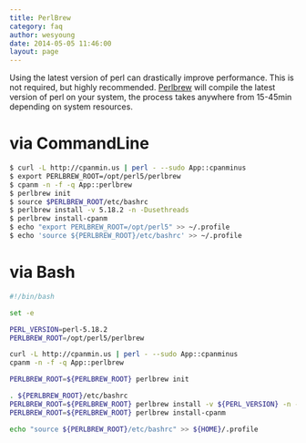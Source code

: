 ```yaml
---
title: PerlBrew
category: faq
author: wesyoung
date: 2014-05-05 11:46:00
layout: page
---
```


Using the latest version of perl can drastically improve performance. This is not required, but highly recommended. [Perlbrew](http://perlbrew.pl/Perlbrew-In-Shell-Scripts.html) will compile the latest version of perl on your system, the process takes anywhere from 15-45min depending on system resources.

via CommandLine
==
```bash
$ curl -L http://cpanmin.us | perl - --sudo App::cpanminus
$ export PERLBREW_ROOT=/opt/perl5/perlbrew
$ cpanm -n -f -q App::perlbrew
$ perlbrew init
$ source $PERLBREW_ROOT/etc/bashrc
$ perlbrew install -v 5.18.2 -n -Dusethreads
$ perlbrew install-cpanm
$ echo "export PERLBREW_ROOT=/opt/perl5" >> ~/.profile
$ echo 'source ${PERLBREW_ROOT}/etc/bashrc' >> ~/.profile
```

via Bash
==
```bash
#!/bin/bash

set -e

PERL_VERSION=perl-5.18.2
PERLBREW_ROOT=/opt/perl5/perlbrew

curl -L http://cpanmin.us | perl - --sudo App::cpanminus
cpanm -n -f -q App::perlbrew

PERLBREW_ROOT=${PERLBREW_ROOT} perlbrew init

. ${PERLBREW_ROOT}/etc/bashrc
PERLBREW_ROOT=${PERLBREW_ROOT} perlbrew install -v ${PERL_VERSION} -n -Dusethreads
PERLBREW_ROOT=${PERLBREW_ROOT} perlbrew install-cpanm

echo "source ${PERLBREW_ROOT}/etc/bashrc" >> ${HOME}/.profile
```
